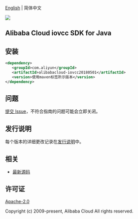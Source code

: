 [English](README.md) | 简体中文

![](https://aliyunsdk-pages.alicdn.com/icons/AlibabaCloud.svg)

## Alibaba Cloud iovcc SDK for Java

## 安装

```xml
<dependency>
   <groupId>com.aliyun</groupId>
   <artifactId>alibabacloud-iovcc20180501</artifactId>
   <version>使用maven标签所示版本</version>
</dependency>
```

## 问题

[提交 Issue](https://github.com/aliyun/alibabacloud-java-async-sdk/issues/new)，不符合指南的问题可能会立即关闭。

## 发行说明

每个版本的详细更改记录在[发行说明](./ChangeLog.txt)中。

## 相关

- [最新源码](https://github.com/aliyun/alibabacloud-async-java-sdk/)

## 许可证

[Apache-2.0](http://www.apache.org/licenses/LICENSE-2.0)

Copyright (c) 2009-present, Alibaba Cloud All rights reserved.
